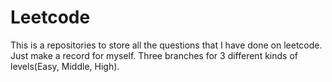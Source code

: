 # Leetcode

 This is a repositories to store all the questions that I have done on leetcode.
 Just make a record for myself.
 Three branches for 3 different kinds of levels(Easy, Middle, High).
